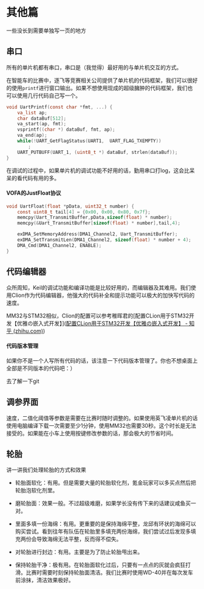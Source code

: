 # 其他篇

一些没长到需要单独写一页的地方

## 串口

所有的单片机都有串口，串口是（我觉得）最好用的与单片机交互的方式。

在智能车的比赛中，逐飞等竞赛相关公司提供了单片机的代码框架，我们可以很好的使用`printf`进行窗口输出。如果不想使用现成的超级臃肿的代码框架，我们也可以使用几行代码自己写一个。

```c
void UartPrintf(const char *fmt, ...) {
	va_list ap;
	char dataBuf[512];
	va_start(ap, fmt);
	vsprintf((char *) dataBuf, fmt, ap);
	va_end(ap);
    while(!UART_GetFlagStatus(UART1,  UART_FLAG_TXEMPTY))
        ;
    UART_PUTBUFF(UART_1, (uint8_t *) dataBuf, strlen(dataBuf));
}
```

在调试的过程中，如果单片机的调试功能不好用的话，勤用串口打log，这会比呆呆的看代码有用的多。

#### VOFA的JustFloat协议

```c
void UartFloat(float *pData, uint32_t number) {
	const uint8_t tail[4] = {0x00, 0x00, 0x80, 0x7f};
	memcpy(Uart_TransmitBuffer,pData,sizeof(float) * number);
	memcpy(&Uart_TransmitBuffer[sizeof(float) * number],tail,4);

	exDMA_SetMemoryAddress(DMA1_Channel2, Uart_TransmitBuffer);
	exDMA_SetTransmitLen(DMA1_Channel2, sizeof(float) * number + 4);
	DMA_Cmd(DMA1_Channel2, ENABLE);
}
```

## 代码编辑器

众所周知，Keil的调试功能和编译功能是比较好用的，而编辑器及其难用。我们使用Clion作为代码编辑器，他强大的代码补全和提示功能可以极大的加快写代码的速度。

MM32与STM32相似，Clion的配置可以参考稚晖君的[配置CLion用于STM32开发【优雅の嵌入式开发】]([配置CLion用于STM32开发【优雅の嵌入式开发】 - 知乎 (zhihu.com)](https://zhuanlan.zhihu.com/p/145801160))

#### 代码版本管理

如果你不是一个人写所有代码的话，该注意一下代码版本管理了。你也不想桌面上全部是不同版本的代码吧：）

去了解一下git

## 调参界面

速度，二值化阈值等参数是需要在比赛时随时调整的。如果使用英飞凌单片机的话使用电脑编译下载一次需要至少1分钟，使用MM32也需要30秒。这个时长是无法接受的。如果能在小车上使用按键修改参数的话，那会极大的节省时间。

## 轮胎

讲一讲我们处理轮胎的方式和效果

- 轮胎面软化：有用。但是需要大量的轮胎软化剂，氪金玩家可以多买点然后把轮胎泡软化剂里。

- 磨轮胎面：效果一般。不过超级难磨，如果学长没有传下来的话建议咸鱼买一对。
- 里面多填一份海绵：有用。更重要的是保持海绵平整，龙邱有环状的海绵可以购买尝试。看到往年有队伍在轮胎里多填充两份海绵，我们尝试过后发现多填充两份会导致海绵无法平整，反而得不偿失。
- 对轮胎进行封边：有用。主要是为了防止轮胎甩出来。
- 保持轮胎干净：极有用。在轮胎面软化过后，只要有一点点的灰就会疯狂打滑。比赛时需要时刻保持轮胎面清洁。我们比赛时使用WD-40并在每次发车前涂抹，清洁效果极好。
